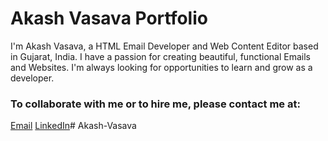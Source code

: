 # Akash Vasava Portfolio

I'm Akash Vasava, a HTML Email Developer and Web Content Editor based in Gujarat, India. I have a passion for creating beautiful, functional Emails and Websites. I'm always looking for opportunities to learn and grow as a developer.


### To collaborate with me or to hire me, please contact me at:
[Email](akashj.vasava@outlook.com)
[LinkedIn](https://www.linkedin.com/in/akash-vasava-096024268/)# Akash-Vasava
